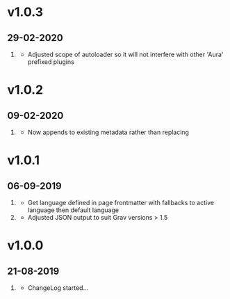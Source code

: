 # v1.0.3
## 29-02-2020

1. [](#bugfix)
    * Adjusted scope of autoloader so it will not interfere with other 'Aura' prefixed plugins

# v1.0.2
## 09-02-2020

1. [](#bugfix)
    * Now appends to existing metadata rather than replacing

# v1.0.1
## 06-09-2019

1. [](#improved)
    * Get language defined in page frontmatter with fallbacks to active language then default language
1. [](#bugfix)
    * Adjusted JSON output to suit Grav versions > 1.5

# v1.0.0
##  21-08-2019

1. [](#new)
    * ChangeLog started...
